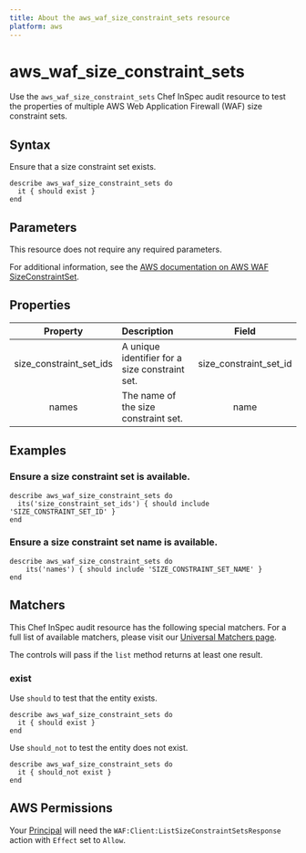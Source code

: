 ```yaml
---
title: About the aws_waf_size_constraint_sets resource
platform: aws
---
```


# aws_waf_size_constraint_sets

Use the `aws_waf_size_constraint_sets` Chef InSpec audit resource to test the properties of multiple AWS Web Application Firewall (WAF) size constraint sets.

## Syntax

Ensure that a size constraint set exists.

    describe aws_waf_size_constraint_sets do
      it { should exist }
    end

## Parameters

This resource does not require any required parameters.

For additional information, see the [AWS documentation on AWS WAF SizeConstraintSet](https://docs.aws.amazon.com/AWSCloudFormation/latest/UserGuide/aws-resource-waf-sizeconstraintset.html).

## Properties

| Property | Description | Field |
| :---: | :--- | :---: |
| size_constraint_set_ids | A unique identifier for a size constraint set. | size_constraint_set_id |
| names | The name of the size constraint set. | name |

## Examples

### Ensure a size constraint set is available.

    describe aws_waf_size_constraint_sets do
      its('size_constraint_set_ids') { should include 'SIZE_CONSTRAINT_SET_ID' }
    end

### Ensure a size constraint set name is available.

    describe aws_waf_size_constraint_sets do
        its('names') { should include 'SIZE_CONSTRAINT_SET_NAME' }
    end

## Matchers

This Chef InSpec audit resource has the following special matchers. For a full list of available matchers, please visit our [Universal Matchers page](https://www.inspec.io/docs/reference/matchers/).

The controls will pass if the `list` method returns at least one result.

### exist

Use `should` to test that the entity exists.

    describe aws_waf_size_constraint_sets do
      it { should exist }
    end

Use `should_not` to test the entity does not exist.

    describe aws_waf_size_constraint_sets do
      it { should_not exist }
    end

## AWS Permissions

Your [Principal](https://docs.aws.amazon.com/IAM/latest/UserGuide/intro-structure.html#intro-structure-principal) will need the `WAF:Client:ListSizeConstraintSetsResponse` action with `Effect` set to `Allow`.
